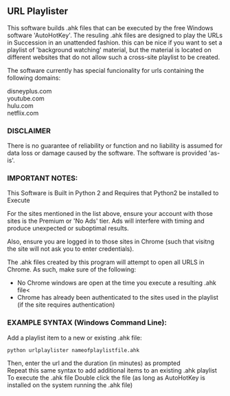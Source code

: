## URL Playlister

This software builds .ahk files that can be executed by the free Windows software 'AutoHotKey'. The resuling .ahk files are designed to play the URLs in Succession in an unattended fashion. this can be nice if you want to set a playlist of 'background watching' material, but the material is located on different websites that do not allow such a cross-site playlist to be created.

The software currently has special funcionality for urls containing the following domains:

disneyplus.com<br>
youtube.com<br>
hulu.com<br>
netflix.com<br>

### DISCLAIMER
There is no guarantee of reliability or function and no liability is assumed for data loss or damage caused by the software. The software is provided 'as-is'.

### IMPORTANT NOTES:

This Software is Built in Python 2 and Requires that Python2 be installed to Execute

For the sites mentioned in the list above, ensure your account with those sites is the Premium or 'No Ads' tier. Ads will interfere with timing and produce unexpected or suboptimal results.

Also, ensure you are logged in to those sites in Chrome (such that visitng the site will not ask you to enter credentials).

The .ahk files created by this program will attempt to open all URLS in Chrome. As such, make sure of the following: 

- No Chrome windows are open at the time you execute a resulting .ahk file<
- Chrome has already been authenticated to the sites used in the playlist (if the site requires authentication)

### EXAMPLE SYNTAX (Windows Command Line):

Add a playlist item to a new or existing .ahk file:

	python urlplaylister nameofplaylistfile.ahk

Then, enter the url and the duration (in minutes) as prompted<br>
Repeat this same syntax to add additional items to an existing .ahk playlist<br>
To execute the .ahk file Double click the file (as long as AutoHotKey is installed on the system running the .ahk file)
